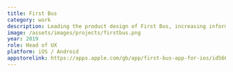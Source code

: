 ```yaml
---
title: First Bus
category: work
description: Leading the product design of First Bus, increasing information availability, reducing frustration and building customer trust.
image: /assets/images/projects/firstbus.png
year: 2019
role: Head of UX
platform: iOS / Android
appstorelink: https://apps.apple.com/gb/app/first-bus-app-for-ios/id566586379
---
```

